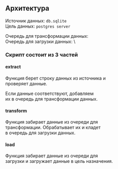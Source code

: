 ## Архитектура

Источник данных: `db.sqlite`\
Цель данных: `postgres server`

Очередь для трансформации данных: \
Очередь для загрузки данных: \


### Скрипт состоит из 3 частей

#### extract
Функция берет строку данных из источника и\
проверяет данные.

Если данные соответствуют, добавляем\
их в очередь для трансформации данных.

#### transform
Функция забирает данные из очереди для \
трансформации. Обрабатывает их и кладет \
в очередь для загрузки данных.

#### load
Функция забирает данные из очереди для \
загрузки и загружает данные в цель назначения.

